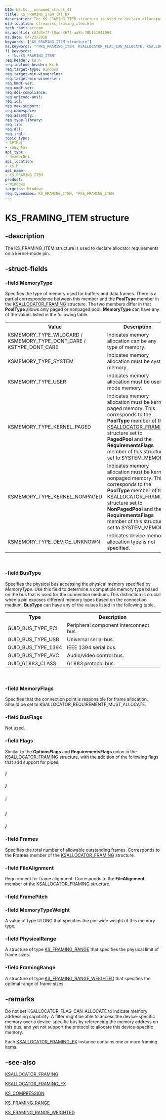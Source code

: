 ```yaml
---
UID: NS:ks.__unnamed_struct_41
title: KS_FRAMING_ITEM (ks.h)
description: The KS_FRAMING_ITEM structure is used to declare allocator requirements on a kernel-mode pin.
old-location: stream\ks_framing_item.htm
tech.root: stream
ms.assetid: cd7d4ef7-f8ad-467f-aa5b-28b131941094
ms.date: 04/23/2018
keywords: ["KS_FRAMING_ITEM structure"]
ms.keywords: "*PKS_FRAMING_ITEM, KSALLOCATOR_FLAG_CAN_ALLOCATE, KSALLOCATOR_FLAG_DEVICE_SPECIFIC, KSALLOCATOR_FLAG_INSIST_ON_FRAMESIZE_RATIO, KSALLOCATOR_FLAG_PARTIAL_READ_SUPPORT, KSALLOCATOR_REQUIREMENTF_PREFERENCES_ONLY, KS_FRAMING_ITEM, KS_FRAMING_ITEM structure [Streaming Media Devices], PKS_FRAMING_ITEM, PKS_FRAMING_ITEM structure pointer [Streaming Media Devices], ks-struct_8ddb4478-636f-4cd4-b4c1-663a20070cef.xml, ks/KS_FRAMING_ITEM, ks/PKS_FRAMING_ITEM, stream.ks_framing_item"
f1_keywords:
 - "ks/KS_FRAMING_ITEM"
req.header: ks.h
req.include-header: Ks.h
req.target-type: Windows
req.target-min-winverclnt: 
req.target-min-winversvr: 
req.kmdf-ver: 
req.umdf-ver: 
req.ddi-compliance: 
req.unicode-ansi: 
req.idl: 
req.max-support: 
req.namespace: 
req.assembly: 
req.type-library: 
req.lib: 
req.dll: 
req.irql: 
topic_type:
- APIRef
- kbSyntax
api_type:
- HeaderDef
api_location:
- ks.h
api_name:
- KS_FRAMING_ITEM
product:
- Windows
targetos: Windows
req.typenames: KS_FRAMING_ITEM, *PKS_FRAMING_ITEM
---
```


# KS_FRAMING_ITEM structure


## -description


The KS_FRAMING_ITEM structure is used to declare allocator requirements on a kernel-mode pin.


## -struct-fields




### -field MemoryType

Specifies the type of memory used for buffers and data frames. There is a partial correspondence between this member and the <b>PoolType</b> member in the <a href="https://docs.microsoft.com/windows-hardware/drivers/ddi/ks/ns-ks-ksallocator_framing">KSALLOCATOR_FRAMING</a> structure. The two members differ in that <b>PoolType</b> allows only paged or nonpaged pool. <b>MemoryType</b> can have any of the values listed in the following table.

<table>
<tr>
<th>Value</th>
<th>Description</th>
</tr>
<tr>
<td>
KSMEMORY_TYPE_WILDCARD / KSMEMORY_TYPE_DONT_CARE / KSTYPE_DONT_CARE

</td>
<td>
Indicates memory allocation can be any type of memory.

</td>
</tr>
<tr>
<td>
KSMEMORY_TYPE_SYSTEM

</td>
<td>
Indicates memory allocation must be system memory.

</td>
</tr>
<tr>
<td>
KSMEMORY_TYPE_USER

</td>
<td>
Indicates memory allocation must be user-mode memory.

</td>
</tr>
<tr>
<td>
KSMEMORY_TYPE_KERNEL_PAGED

</td>
<td>
Indicates memory allocation must be kernel paged memory. This corresponds to the <b>PoolType</b> member of the <a href="https://docs.microsoft.com/windows-hardware/drivers/ddi/ks/ns-ks-ksallocator_framing">KSALLOCATOR_FRAMING</a> structure set to <b>PagedPool</b> and the <b>RequirementsFlags</b> member of this structure set to SYSTEM_MEMORY.

</td>
</tr>
<tr>
<td>
KSMEMORY_TYPE_KERNEL_NONPAGED

</td>
<td>
Indicates memory allocation must be kernel nonpaged memory. This corresponds to the <b>PoolType</b> member of the <a href="https://docs.microsoft.com/windows-hardware/drivers/ddi/ks/ns-ks-ksallocator_framing">KSALLOCATOR_FRAMING</a> structure set to <b>NonPagedPool</b> and the <b>RequirementsFlags</b> member of this structure set to SYSTEM_MEMORY.

</td>
</tr>
<tr>
<td>
KSMEMORY_TYPE_DEVICE_UNKNOWN

</td>
<td>
Indicates device memory allocation type is not specified.

</td>
</tr>
</table>
 


### -field BusType

Specifies the physical bus accessing the physical memory specified by <i>MemoryType</i>. Use this field to determine a compatible memory type based on the bus that is used for the connection medium. This distinction is crucial when a pin exposes different memory types based on the connection medium. <b>BusType</b> can have any of the values listed in the following table.

<table>
<tr>
<th>Type</th>
<th>Description</th>
</tr>
<tr>
<td>
GUID_BUS_TYPE_PCI

</td>
<td>
Peripheral component interconnect bus.

</td>
</tr>
<tr>
<td>
GUID_BUS_TYPE_USB

</td>
<td>
Universal serial bus.

</td>
</tr>
<tr>
<td>
GUID_BUS_TYPE_1394

</td>
<td>
IEEE 1394 serial bus.

</td>
</tr>
<tr>
<td>
GUID_BUS_TYPE_AVC

</td>
<td>
Audio/video control bus.

</td>
</tr>
<tr>
<td>
GUID_61883_CLASS

</td>
<td>
61883 protocol bus.

</td>
</tr>
</table>
 


### -field MemoryFlags

Specifies that the connection point is responsible for frame allocation. Should be set to KSALLOCATOR_REQUIREMENTF_MUST_ALLOCATE.


### -field BusFlags

Not used.  


### -field Flags

Similar to the <b>OptionsFlags</b> and <b>RequirementsFlags</b> union in the <a href="https://docs.microsoft.com/windows-hardware/drivers/ddi/ks/ns-ks-ksallocator_framing">KSALLOCATOR_FRAMING</a> structure, with the addition of the following flags that add support for pipes.



##### )



##### )



###### )



##### )



##### )


### -field Frames

Specifies the total number of allowable outstanding frames. Corresponds to the <b>Frames</b> member of the <a href="https://docs.microsoft.com/windows-hardware/drivers/ddi/ks/ns-ks-ksallocator_framing">KSALLOCATOR_FRAMING</a> structure.


### -field FileAlignment

Requirement for frame alignment. Corresponds to the <b>FileAlignment</b> member of the <a href="https://docs.microsoft.com/windows-hardware/drivers/ddi/ks/ns-ks-ksallocator_framing">KSALLOCATOR_FRAMING</a> structure.


### -field FramePitch

 


### -field MemoryTypeWeight

A value of type ULONG that specifies the pin-wide weight of this memory type.


### -field PhysicalRange

A structure of type <a href="https://docs.microsoft.com/windows-hardware/drivers/ddi/ks/ns-ks-ks_framing_range">KS_FRAMING_RANGE</a> that specifies the physical limit of frame sizes.


### -field FramingRange

A structure of type <a href="https://docs.microsoft.com/windows-hardware/drivers/ddi/ks/ns-ks-ks_framing_range_weighted">KS_FRAMING_RANGE_WEIGHTED</a> that specifies the optimal range of frame sizes.


## -remarks



Do not set KSALLOCATOR_FLAG_CAN_ALLOCATE to indicate memory addressing capability. A filter might be able to access the device-specific memory over a device-specific bus by referencing the memory address on this bus, and yet not support the protocol to allocate this device-specific memory.

Each <a href="https://docs.microsoft.com/windows-hardware/drivers/ddi/ks/ns-ks-ksallocator_framing_ex">KSALLOCATOR_FRAMING_EX</a> instance contains one or more framing items.




## -see-also




<a href="https://docs.microsoft.com/windows-hardware/drivers/ddi/ks/ns-ks-ksallocator_framing">KSALLOCATOR_FRAMING</a>



<a href="https://docs.microsoft.com/windows-hardware/drivers/ddi/ks/ns-ks-ksallocator_framing_ex">KSALLOCATOR_FRAMING_EX</a>



<a href="https://docs.microsoft.com/windows-hardware/drivers/ddi/ks/ns-ks-ks_compression">KS_COMPRESSION</a>



<a href="https://docs.microsoft.com/windows-hardware/drivers/ddi/ks/ns-ks-ks_framing_range">KS_FRAMING_RANGE</a>



<a href="https://docs.microsoft.com/windows-hardware/drivers/ddi/ks/ns-ks-ks_framing_range_weighted">KS_FRAMING_RANGE_WEIGHTED</a>
 

 

